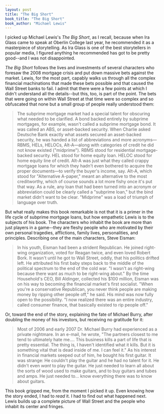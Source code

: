 ```yaml
---
layout: post
title: "The Big Short"
book_title: "The Big Short"
book_author: "Michael Lewis"
---
```


I picked up Michael Lewis's *The Big Short*, as I recall, because when Ira Glass came to speak at Oberlin College last year, he recommended it as a masterpiece of storytelling. As Ira Glass is one of the best storytellers in popular media, I figured anything he recommended has got to be pretty good--and I was not disappointed.

*The Big Short* follows the lives and investments of several characters who foresaw the 2008 mortgage crisis and put down massive bets against the market. Lewis, for the most part, capably walks us through all the complex financial machinations that made these bets possible and that caused the Wall Street banks to fail. I admit that there were a few points at which I didn't understand all the details--but this, too, is part of the point. The bets that were going on within Wall Street at that time were so complex and so obfuscated that none but a small group of people really understood them:

> The subprime mortgage market had a special talent for obscuring what needed to be clarified. A bond backed entirely by subprime mortgages, for example, wasn't called a subprime mortgage bond. It was called an ABS, or asset-backed security. When Charlie asked Deutsche Bank exactly what assets secured an asset-backed security, he was handed a list of abbreviations and more acronyms—RBMS, HELs, HELOCs, Alt-A—along with categories of credit he did not know existed ("midprime"). RBMS stood for residential mortgage-backed security. HEL stood for home equity loan. HELOC stood for home equity line of credit. Alt-A was just what they called crappy mortgage loans for which they hadn't even bothered to acquire the proper documents—to verify the buyer's income, say. Alt-A, which stood for "Alternative A-paper," meant an alternative to the most creditworthy, which of course sounds a lot more fishy once it's put that way. As a rule, any loan that had been turned into an acronym or abbreviation could be clearly called a "subprime loan," but the bind market didn't want to be clear. "Midprime" was a load of triumph of language over truth.

But what really makes this book remarkable is not that it is a primer in the life cycle of subprime mortgage loans, but how empathetic Lewis is to the subjects of his book. The characters who inhabit the book are more than just players in a game--they are fleshy people who are motivated by their own personal tragedies, afflictions, family lives, personalities, and principles. Describing one of the main characters, Steve Eisman:

> In his youth, Eisman had been a strident Republican. He joined right-wing organization, voted for Reagan twice, and even loved Robert Bork. It wasn't until he got to Wall Street, oddly, that his politics drifted left. He attributed his first baby steps back to the middle of the political spectrum to the end of the cold war. "I wasn't as right-wing because there want as much to be right-wing about." By the time Household's CEO, Bill Aldinger, collected his $100 million, Eisman was on his way to becoming the financial market's first socialist. "When you're a conservative Republican, you never think people are making money by ripping other people off," he said. His mind was now fully open to the possibility. "I now realized there was an entire industry, called consumer finance, that basically existed to rip people off."

Or, toward the end of the story, explaining the fate of Michael Burry, after doubling the money of his investors, but receiving no gratitude for it:

> Most of 2006 and early 2007 Dr. Michael Burry had experienced as a private nightmare. In an e-mail, he wrote, "The partners closest to me tend to ultimately hate me.... This business kills a part of life that is pretty essential. The thing is, I haven't identified what it kills. But it is something vital that is dead inside of me. I can feel it." As his interest in financial markets seeped out of him, he bought his first guitar. It was strange: He couldn't play the guitar and he had no talent for it. He didn't even *want* to play the guitar. He just needed to learn all about the sorts of wood used to make guitars, and to buy guitars and tubes and amps. He just needed to... know everything there was to know about guitars.

This book gripped me, from the moment I picked it up. Even knowing how the story ended, I had to *read* it. I had to find out what happened next. Lewis builds up a complete picture of Wall Street and the people who inhabit its center and fringes.